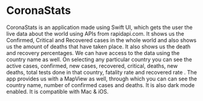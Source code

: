 # CoronaStats
CoronaStats is an application made using Swift UI, which gets the user the live data about the world using APIs from 
rapidapi.com. It shows us the Confirmed, Critical and Recovered cases in the whole world and also shows us the amount 
of deaths that have taken place. It also shows us the death and recovery percentages. We can have access to the data
using the country name as well. On selecting any particular country you can see the active cases, confirmed, new cases, 
recovered, critical, deaths, new deaths, total tests done in that country, fatality rate and recovered rate . 
The app provides us with a MapView as well, through which you can can see the country name, number of confirmed cases 
and deaths. It is also dark mode enabled. It is compatible with Mac & iOS.
